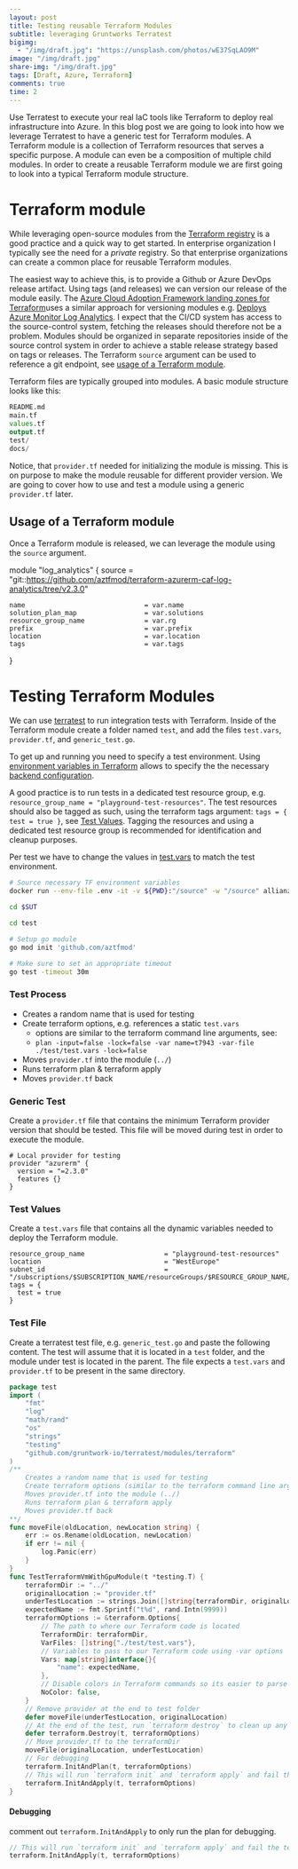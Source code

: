 ```yaml
---
layout: post
title: Testing reusable Terraform Modules
subtitle: leveraging Gruntworks Terratest
bigimg:
  - "/img/draft.jpg": "https://unsplash.com/photos/wE37SqLAO9M"
image: "/img/draft.jpg"
share-img: "/img/draft.jpg"
tags: [Draft, Azure, Terraform]
comments: true
time: 2
---
```


Use Terratest to execute your real IaC tools like Terraform to deploy real infrastructure into Azure.
In this blog post we are going to look into how we leverage Terratest to have a generic test for Terraform modules.
A Terraform module is a collection of Terraform resources that serves a specific purpose.
A module can even be a composition of multiple child modules.
In order to create a reusable Terraform module we are first going to look into a typical Terraform module structure.

# Terraform module

While leveraging open-source modules from the [Terraform registry](https://registry.terraform.io/) is a good practice and a quick way to get started. In enterprise organization I typically see the need for a _private_ registry. So that enterprise organizations can create a common place for reusable Terraform modules.

The easiest way to achieve this, is to provide a Github or Azure DevOps release artifact.
Using tags (and releases) we can version our release of the module easily. The [Azure Cloud Adoption Framework landing zones for Terraform](https://github.com/Azure/caf-terraform-landingzones)uses a similar approach for versioning modules e.g. [Deploys Azure Monitor Log Analytics](https://github.com/aztfmod/terraform-azurerm-caf-log-analytics/tree/v2.3.0).
I expect that the CI/CD system has access to the source-control system, fetching the releases should therefore not be a problem.
Modules should be organized in separate repositories inside of the source control system in order to achieve a stable release strategy based on tags or releases. The Terraform `source` argument can be used to reference a git endpoint, see [usage of a Terraform module](#usage-of-a-terraform-module).

Terraform files are typically grouped into modules. A basic module structure looks like this:

```tf
README.md
main.tf
values.tf
output.tf
test/
docs/
```

Notice, that `provider.tf` needed for initializing the module is missing. This is on purpose to make the module reusable for different provider version. We are going to cover how to use and test a module using a generic `provider.tf` later.

## Usage of a Terraform module

Once a Terraform module is released, we can leverage the module using the `source` argument.

module "log_analytics" {
  source = "git::https://github.com/aztfmod/terraform-azurerm-caf-log-analytics/tree/v2.3.0"

    name                              = var.name
    solution_plan_map                 = var.solutions
    resource_group_name               = var.rg
    prefix                            = var.prefix
    location                          = var.location
    tags                              = var.tags
}

# Testing Terraform Modules

We can use [terratest](https://terratest.gruntwork.io/docs/) to run integration tests with Terraform.
Inside of the Terraform module create a folder named `test`, and add the files `test.vars`, `provider.tf`, and `generic_test.go`.

To get up and running you need to specify a test environment. 
Using [environment variables in Terraform](https://www.terraform.io/docs/commands/environment-variables.html) allows to specify the the necessary [backend configuration](https://www.terraform.io/docs/backends/index.html). 

A good practice is to run tests in a dedicated test resource group, e.g. `resource_group_name = "playground-test-resources"`.
The test resources should also be tagged as such, using the terraform tags argument: `tags = { test = true }`, see [Test Values](#test-values). Tagging the resources and using a dedicated test resource group is recommended for identification and cleanup purposes.

Per test we have to change the values in [test.vars](#test-values) to match the test environment.

```bash
# Source necessary TF environment variables
docker run --env-file .env -it -v ${PWD}:"/source" -w "/source" allianz-cli

cd $SUT

cd test

# Setup go module
go mod init 'github.com/aztfmod'

# Make sure to set an appropriate timeout
go test -timeout 30m
```

### Test Process

- Creates a random name that is used for testing
- Create terraform options, e.g. references a static `test.vars`
  - options are similar to the terraform command line arguments, see:
  - `plan -input=false -lock=false -var name=t7943 -var-file ./test/test.vars -lock=false`
- Moves `provider.tf` into the module (`../`)
- Runs terraform plan & terraform apply
- Moves `provider.tf` back


### Generic Test

Create a `provider.tf` file that contains the minimum Terraform provider version that should be tested. This file will be moved during test in order to execute the module.

```hcl
# Local provider for testing
provider "azurerm" {
  version = "=2.3.0"
  features {}
}
```

### Test Values

Create a `test.vars` file that contains all the dynamic variables needed to deploy the Terraform module.

```hcl
resource_group_name                    = "playground-test-resources"
location                               = "WestEurope"
subnet_id                              = "/subscriptions/$SUBSCRIPTION_NAME/resourceGroups/$RESOURCE_GROUP_NAME/providers/Microsoft.Network/virtualNetworks/$VNET_NAME/subnets/$SUBNET_NAME"
tags = {
  test = true
}
```

### Test File

Create a terratest test file, e.g. `generic_test.go` and paste the following content.
The test will assume that it is located in a  `test` folder, and the module under test is located in the parent.
The file expects a `test.vars` and `provider.tf` to be present in the same directory.

```go
package test
import (
	"fmt"
	"log"
	"math/rand"
	"os"
	"strings"
	"testing"
	"github.com/gruntwork-io/terratest/modules/terraform"
)
/**
	Creates a random name that is used for testing
	Create terraform options (similar to the terraform command line arguments), references a static test.vars, that contains the configuration for the test
	Moves provider.tf into the module (../)
	Runs terraform plan & terraform apply
	Moves provider.tf back
**/
func moveFile(oldLocation, newLocation string) {
	err := os.Rename(oldLocation, newLocation)
	if err != nil {
		log.Panic(err)
	}
}
func TestTerraformVmWithGpuModule(t *testing.T) {
	terraformDir := "../"
	originalLocation := "provider.tf"
	underTestLocation := strings.Join([]string{terraformDir, originalLocation}, "")
	expectedName := fmt.Sprintf("t%d", rand.Intn(9999))
	terraformOptions := &terraform.Options{
		// The path to where our Terraform code is located
		TerraformDir: terraformDir,
		VarFiles: []string{"./test/test.vars"},
		// Variables to pass to our Terraform code using -var options
		Vars: map[string]interface{}{
			"name": expectedName,
		},
		// Disable colors in Terraform commands so its easier to parse stdout/stderr
		NoColor: false,
	}
	// Remove provider at the end to test folder
	defer moveFile(underTestLocation, originalLocation)
	// At the end of the test, run `terraform destroy` to clean up any resources that were created
	defer terraform.Destroy(t, terraformOptions)
	// Move provider.tf to the terraformDir
	moveFile(originalLocation, underTestLocation)
	// For debugging
	terraform.InitAndPlan(t, terraformOptions)
	// This will run `terraform init` and `terraform apply` and fail the test if there are any errors
	terraform.InitAndApply(t, terraformOptions)
}
```

#### Debugging

comment out `terraform.InitAndApply` to only run the plan for debugging.

```go
// This will run `terraform init` and `terraform apply` and fail the test if there are any errors
terraform.InitAndApply(t, terraformOptions)
```